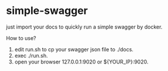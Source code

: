 # simple-swagger

just import your docs to quickly run a simple swagger by docker.


How to use?

1. edit run.sh to cp your swagger json file to ./docs.
2. exec ./run.sh.
3. open your browser 127.0.0.1:9020 or ${YOUR_IP}:9020.

